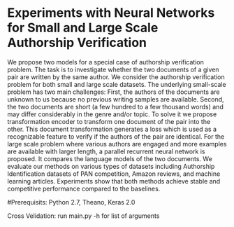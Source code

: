 # Experiments with Neural Networks for Small and Large Scale Authorship Verification
We propose two models for a special case of authorship verification problem. The task is to investigate whether the two documents of a given pair are written by the same author. We consider the authorship verification problem for both small and large scale datasets. The underlying small-scale problem has two main challenges: First, the authors of the documents are unknown to us because no previous writing samples are available. Second, the two documents are short (a few hundred to a few thousand words) and may differ considerably in the genre and/or topic. To solve it we propose transformation encoder to transform one document of the pair into the other. This document transformation generates a loss which is used as a recognizable feature to verify if the authors of the pair are identical. For the large scale problem where various authors are engaged and more examples are available with larger length, a parallel recurrent neural network is proposed. It compares the language models of the two documents. We evaluate our methods on various types of datasets including Authorship Identification datasets of PAN competition, Amazon reviews, and machine learning articles. Experiments show that both methods achieve stable and competitive performance compared to the baselines.

#Prerequisits: Python 2.7, Theano, Keras 2.0

Cross Velidation:
run main.py -h for list of arguments 
